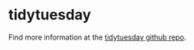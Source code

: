 # tidytuesday

Find more information at the [tidytuesday github repo](https://github.com/rfordatascience/tidytuesday).
